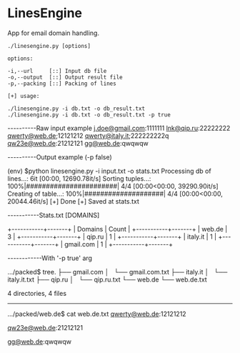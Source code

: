 # LinesEngine
App for email domain handling.

	 
	 
	 
	./linesengine.py [options]
	 
	options:
	 
	-i,--url     [::] Input db file 
	-o,--output  [::] Output result file
	-p,--packing [::] Packing of lines
	 
	[+] usage:
	 
	./linesengine.py -i db.txt -o db_result.txt
	./linesengine.py -i db.txt -o db_result.txt -p true
  
  
  ----------Raw input example
j.doe@gmail.com:1111111
lnk@qip.ru:22222222
qwerty@web.de;12121212
qwerty@italy.it;222222222q
qw23e@web.de:21212121
gg@web.de:qwqwqw

  ----------Output example (-p false)
  
   (env) $python linesengine.py -i input.txt -o stats.txt
Processing db of lines...: 6it [00:00, 12690.78it/s]
Sorting tuples...: 100%|#######################| 4/4 [00:00<00:00, 39290.90it/s]
Creating of table...: 100%|####################| 4/4 [00:00<00:00, 20044.46it/s]
[+] Done
[+] Saved at stats.txt

-----------Stats.txt
[DOMAINS] 

+-----------+-------+
|  Domains  | Count |
+-----------+-------+
|  web.de   |   3   |
+-----------+-------+
|  qip.ru   |   1   |
+-----------+-------+
| italy.it  |   1   |
+-----------+-------+
| gmail.com |   1   |
+-----------+-------+

------------With '-p true' arg

.../packed$ tree.
├── gmail.com
│   └── gmail.com.txt
├── italy.it
│   └── italy.it.txt
├── qip.ru
│   └── qip.ru.txt
└── web.de
    └── web.de.txt

4 directories, 4 files

-------------

.../packed/web.de$ cat web.de.txt
qwerty@web.de:12121212

qw23e@web.de:21212121

gg@web.de:qwqwqw




 
